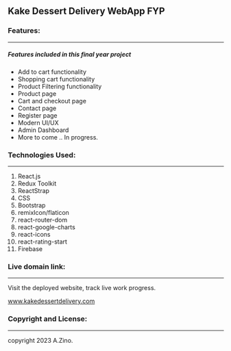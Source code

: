 ## Kake Dessert Delivery WebApp FYP

### Features:

---

##### Features included in this final year project

- Add to cart functionality
- Shopping cart functionality
- Product Filtering functionality
- Product page
- Cart and checkout page
- Contact page
- Register page
- Modern  UI/UX
- Admin Dashboard
- More to come .. In progress.

### Technologies Used:

---

1. React.js
2. Redux Toolkit
3. ReactStrap
4. CSS
5. Bootstrap
6. remixIcon/flaticon
7. react-router-dom
8. react-google-charts
9. react-icons
10. react-rating-start
11. Firebase

### Live domain link:

---

Visit the deployed website, track live work progress.

www.kakedessertdelivery.com

### Copyright and License:

---

copyright 2023 A.Zino.
